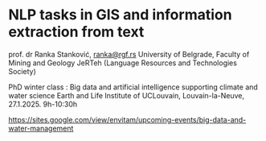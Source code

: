 # NLP tasks in GIS and information extraction from text
prof. dr Ranka Stanković, ranka@rgf.rs
 University of Belgrade, Faculty of Mining and Geology 
JeRTeh (Language Resources and Technologies Society)




PhD  winter class : Big data and artificial intelligence supporting climate and water science
 Earth and Life Institute of UCLouvain, Louvain-la-Neuve, 27.1.2025. 9h-10:30h

 
https://sites.google.com/view/envitam/upcoming-events/big-data-and-water-management  
